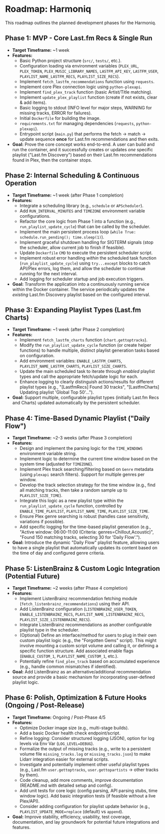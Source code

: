 # Roadmap: Harmoniq

This roadmap outlines the planned development phases for the Harmoniq.

## Phase 1: MVP - Core Last.fm Recs & Single Run

*   **Target Timeframe:** ~1 week
*   **Features:**
    *   Basic Python project structure (`src/`, `tests/`, etc.).
    *   Configuration loading via environment variables (`PLEX_URL`, `PLEX_TOKEN`, `PLEX_MUSIC_LIBRARY_NAMES`, `LASTFM_API_KEY`, `LASTFM_USER`, `PLAYLIST_NAME_LASTFM_RECS`, `PLAYLIST_SIZE_RECS`).
    *   Implement `fetch_lastfm_recommendations` function using `requests`.
    *   Implement core Plex connection logic using `python-plexapi`.
    *   Implement `find_plex_track` function (basic Artist/Title matching).
    *   Implement `update_plex_playlist` function (create if not exists, clear & add items).
    *   Basic logging to stdout (INFO level for major steps, WARNING for missing tracks, ERROR for failures).
    *   Initial `Dockerfile` for building the image.
    *   `requirements.txt` for managing dependencies (`requests`, `python-plexapi`).
    *   Entrypoint script (`main.py`) that performs the fetch -> match -> update sequence **once** for Last.fm recommendations and then exits.
*   **Goal:** Prove the core concept works end-to-end. A user can build and run the container, and it successfully creates or updates *one* specific playlist ("Last.fm Discovery") based on their Last.fm recommendations found in Plex, then the container stops.

## Phase 2: Internal Scheduling & Continuous Operation

*   **Target Timeframe:** ~1 week (after Phase 1 completion)
*   **Features:**
    *   Integrate a scheduling library (e.g., `schedule` or `APScheduler`).
    *   Add `RUN_INTERVAL_MINUTES` and `TIMEZONE` environment variable configurations.
    *   Refactor the core logic from Phase 1 into a function (e.g., `run_playlist_update_cycle`) that can be called by the scheduler.
    *   Implement the main persistent process loop (`while True: schedule.run_pending(); time.sleep(1)`).
    *   Implement graceful shutdown handling for SIGTERM signals (stop the scheduler, allow current job to finish if feasible).
    *   Update `Dockerfile` `CMD` to execute the persistent scheduler script.
    *   Implement robust error handling *within* the scheduled task function (`run_playlist_update_cycle`) using `try...except` blocks to catch API/Plex errors, log them, and allow the scheduler to continue running for the next interval.
    *   Add logging for scheduler startup and job execution triggers.
*   **Goal:** Transform the application into a continuously running service within the Docker container. The service periodically updates the *existing* Last.fm Discovery playlist based on the configured interval.

## Phase 3: Expanding Playlist Types (Last.fm Charts)

*   **Target Timeframe:** ~1 week (after Phase 2 completion)
*   **Features:**
    *   Implement `fetch_lastfm_charts` function (`chart.gettoptracks`).
    *   Modify the `run_playlist_update_cycle` function (or create helper functions) to handle multiple, distinct playlist generation tasks based on configuration.
    *   Add environment variables: `ENABLE_LASTFM_CHARTS`, `PLAYLIST_NAME_LASTFM_CHARTS`, `PLAYLIST_SIZE_CHARTS`.
    *   Update the main scheduled task to iterate through *enabled* playlist types and call the appropriate fetch/update logic for each.
    *   Enhance logging to clearly distinguish actions/results for different playlist types (e.g., "[LastfmRecs] Found 30 tracks", "[LastfmCharts] Updating playlist 'Global Top 50'...").
*   **Goal:** Support multiple, configurable playlist types (initially Last.fm Recs and Charts) updated automatically by the persistent scheduler.

## Phase 4: Time-Based Dynamic Playlist ("Daily Flow")

*   **Target Timeframe:** ~2-3 weeks (after Phase 3 completion)
*   **Features:**
    *   Design and implement the parsing logic for the `TIME_WINDOWS` environment variable string.
    *   Implement logic to determine the current time window based on the system time (adjusted for `TIMEZONE`).
    *   Implement Plex track searching/filtering based on `Genre` metadata (using `plexapi` search filters). Support for multiple genres per window.
    *   Develop the track selection strategy for the time window (e.g., find all matching tracks, then take a random sample up to `PLAYLIST_SIZE_TIME`).
    *   Integrate this logic as a new playlist type within the `run_playlist_update_cycle` function, controlled by `ENABLE_TIME_PLAYLIST`, `PLAYLIST_NAME_TIME`, `PLAYLIST_SIZE_TIME`.
    *   Ensure Plex genre searching is robust (handles case sensitivity, variations if possible).
    *   Add specific logging for the time-based playlist generation (e.g., "Active window: 06:00-11:00 (Criteria: genres=Chillout,Acoustic)", "Found 150 matching tracks, selecting 30 for 'Daily Flow'.").
*   **Goal:** Introduce the dynamic "Daily Flow" playlist feature, allowing users to have a single playlist that automatically updates its content based on the time of day and configured genre criteria.

## Phase 5: ListenBrainz & Custom Logic Integration (Potential Future)

*   **Target Timeframe:** ~2 weeks (after Phase 4 completion)
*   **Features:**
    *   Implement ListenBrainz recommendation fetching module (`fetch_listenbrainz_recommendations`) using their API.
    *   Add ListenBrainz configuration (`LISTENBRAINZ_USER_TOKEN`, `ENABLE_LISTENBRAINZ_RECS`, `PLAYLIST_NAME_LISTENBRAINZ_RECS`, `PLAYLIST_SIZE_LISTENBRAINZ_RECS`).
    *   Integrate ListenBrainz recommendations as another configurable playlist type in the scheduler.
    *   (Optional) Define an interface/method for users to plug in their own custom playlist logic (e.g., the "Forgotten Gems" script). This might involve mounting a custom script volume and calling it, or defining a specific function structure. Add associated enable flags (`ENABLE_CUSTOM_1`, `PLAYLIST_NAME_CUSTOM_1`, etc.).
    *   Potentially refine `find_plex_track` based on accumulated experience (e.g., handle common mismatches if identified).
*   **Goal:** Add ListenBrainz as an alternative/additional recommendation source and provide a basic mechanism for incorporating user-defined playlist logic.

## Phase 6: Polish, Optimization & Future Hooks (Ongoing / Post-Release)

*   **Target Timeframe:** Ongoing / Post-Phase 4/5
*   **Features:**
    *   Optimize Docker image size (e.g., multi-stage builds).
    *   Add a basic Docker health check endpoint/script.
    *   Refine logging: Consider structured logging (JSON), option for log levels via Env Var (`LOG_LEVEL=DEBUG`).
    *   Formalize the output of missing tracks (e.g., write to a persistent volume file `missing_tracks.log` or `missing_tracks.json`) to make Lidarr integration easier for external scripts.
    *   Investigate and potentially implement other useful playlist types (e.g., Last.fm `user.gettoptracks`, `user.gettopartists` -> other tracks by them).
    *   Code cleanup, add more comments, improve documentation (README.md with detailed setup and config).
    *   Add unit tests for core logic (config parsing, API parsing stubs, time window logic). Add basic integration tests (if feasible without a live Plex/API).
    *   Consider adding configuration for playlist update behavior (e.g., `PLAYLIST_UPDATE_MODE=replace` (default) vs `append`).
*   **Goal:** Improve stability, efficiency, usability, test coverage, documentation, and lay groundwork for potential future integrations and features.